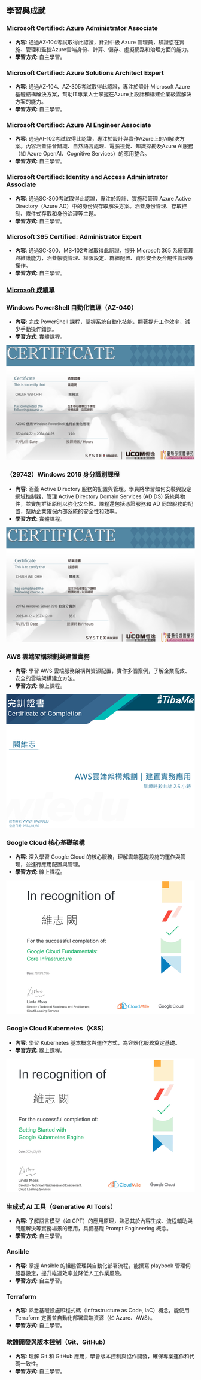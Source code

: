 ## 學習與成就

### Microsoft Certified: Azure Administrator Associate
- **內容**: 通過AZ-104考試取得此認證，針對中級 Azure 管理員，驗證您在實施、管理和監控Azure雲端身份、計算、儲存、虛擬網路和治理方面的能力。
- **學習方式**: 自主學習。
### Microsoft Certified: Azure Solutions Architect Expert
- **內容**: 通過AZ-104、AZ-305考試取得此認證，專注於設計 Microsoft Azure 基礎結構解決方案，幫助IT專業人士掌握在Azure上設計和構建企業級雲解決方案的能力。
- **學習方式**: 自主學習。
### Microsoft Certified: Azure AI Engineer Associate
- **內容**: 通過AI-102考試取得此認證，專注於設計與實作Azure上的AI解決方案。內容涵蓋語音辨識、自然語言處理、電腦視覺、知識探勘及Azure AI服務（如 Azure OpenAI、Cognitive Services）的應用整合。
- **學習方式**: 自主學習。
### Microsoft Certified: Identity and Access Administrator Associate
- **內容**: 通過SC-300考試取得此認證，專注於設計、實施和管理 Azure Active Directory（Azure AD）中的身份與存取解決方案。涵蓋身份管理、存取控制、條件式存取和身份治理等主題。
- **學習方式**: 自主學習。
### Microsoft 365 Certified: Administrator Expert
- **內容**: 通過SC-300、MS-102考試取得此認證，提升 Microsoft 365 系統管理與維護能力，涵蓋帳號管理、權限設定、群組配置、資料安全及合規性管理等操作。
- **學習方式**: 自主學習。

### [Microsoft 成績單](https://learn.microsoft.com/en-us/users/chrischueh-1427/transcript/d5o8yhw609q69gy)

### Windows PowerShell 自動化管理（AZ-040）
- **內容**: 完成 PowerShell 課程，掌握系統自動化技能，顯著提升工作效率，減少手動操作錯誤。
- **學習方式**: 實體課程。

![alt text](images/az-040.png)
### （29742）Windows 2016 身分識別課程
- **內容**: 涵蓋 Active Directory 服務的配置與管理。學員將學習如何安裝與設定網域控制器，管理 Active Directory Domain Services (AD DS) 系統與物件，並實施群組原則以強化安全性。課程還包括憑證服務和 AD 同盟服務的配置，幫助企業確保內部系統的安全性和效率。
- **學習方式**: 實體課程。

![alt text](images/ws-2016.png)
### AWS 雲端架構規劃與建置實務
- **內容**: 學習 AWS 雲端服務架構與資源配置，實作多個案例，了解企業高效、安全的雲端架構建立方法。
- **學習方式**: 線上課程。

![alt text](images/aws-basic.png)
### Google Cloud 核心基礎架構
- **內容**: 深入學習 Google Cloud 的核心服務，理解雲端基礎設施的運作與管理，並進行應用配置與管理。
- **學習方式**: 線上課程。

![alt text](images/gcp-basic.png)
### Google Cloud Kubernetes（K8S）
- **內容**: 學習 Kubernetes 基本概念與運作方式，為容器化服務奠定基礎。
- **學習方式**: 線上課程。

![alt text](images/gcp-k8s.png)
### 生成式 AI 工具（Generative AI Tools）
- **內容**: 了解語言模型（如 GPT）的應用原理，熟悉其於內容生成、流程輔助與問題解決等實務場景的應用，具備基礎 Prompt Engineering 概念。
- **學習方式**: 自主學習。

### Ansible
- **內容**: 掌握 Ansible 的組態管理與自動化部署流程，能撰寫 playbook 管理伺服器設定，提升維運效率並降低人工作業風險。
- **學習方式**: 自主學習。

### Terraform
- **內容**: 熟悉基礎設施即程式碼（Infrastructure as Code, IaC）概念，能使用 Terraform 定義並自動化部署雲端資源（如 Azure、AWS）。
- **學習方式**: 自主學習。

### 軟體開發與版本控制（Git、GitHub）
- **內容**: 理解 Git 和 GitHub 應用，學會版本控制與協作開發，確保專案運作和代碼一致性。
- **學習方式**: 自主學習。
